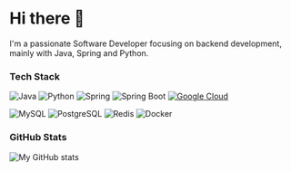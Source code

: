# Hi there 👋

I'm a passionate Software Developer focusing on backend development, mainly with Java, Spring and Python.

### Tech Stack

![Java](https://img.shields.io/badge/Java-000000?style=for-the-badge&logoColor=FFFFFF)
![Python](https://img.shields.io/badge/Python-000000?style=for-the-badge&&logoColor=FFFFFF)
![Spring](https://img.shields.io/badge/Spring-6DB33F?style=for-the-badge&logo=spring&logoColor=white)
![Spring Boot](https://img.shields.io/badge/Spring%20Boot-6DB33F?style=for-the-badge&logo=springboot&logoColor=white)
[![Google Cloud](https://img.shields.io/badge/Google%20Cloud-000000?style=for-the-badge&logo=google-cloud&logoColor=FFFFFF)](https://cloud.google.com/)

![MySQL](https://img.shields.io/badge/MySQL-4479A1?style=for-the-badge&logo=mysql&logoColor=white)
![PostgreSQL](https://img.shields.io/badge/PostgreSQL-336791?style=for-the-badge&logo=postgresql&logoColor=white)
![Redis](https://img.shields.io/badge/Redis-DC382D?style=for-the-badge&logo=redis&logoColor=white)
![Docker](https://img.shields.io/badge/Docker-2496ED?style=for-the-badge&logo=docker&logoColor=white)



### GitHub Stats
![My GitHub stats](https://github-readme-stats.vercel.app/api?username=Akillot&show_icons=true&theme=classical)
